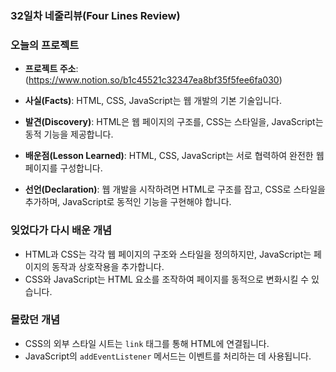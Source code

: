 ### **32일차 네줄리뷰(Four Lines Review)** ###

### **오늘의 프로젝트** ###
- **프로젝트 주소**: (https://www.notion.so/b1c45521c32347ea8bf35f5fee6fa030)

  
- **사실(Facts)**: HTML, CSS, JavaScript는 웹 개발의 기본 기술입니다.
- **발견(Discovery)**: HTML은 웹 페이지의 구조를, CSS는 스타일을, JavaScript는 동적 기능을 제공합니다.
- **배운점(Lesson Learned)**: HTML, CSS, JavaScript는 서로 협력하여 완전한 웹 페이지를 구성합니다.
- **선언(Declaration)**: 웹 개발을 시작하려면 HTML로 구조를 잡고, CSS로 스타일을 추가하며, JavaScript로 동적인 기능을 구현해야 합니다.

### **잊었다가 다시 배운 개념** ###
- HTML과 CSS는 각각 웹 페이지의 구조와 스타일을 정의하지만, JavaScript는 페이지의 동작과 상호작용을 추가합니다.
- CSS와 JavaScript는 HTML 요소를 조작하여 페이지를 동적으로 변화시킬 수 있습니다.

### **몰랐던 개념** ###
- CSS의 외부 스타일 시트는 `link` 태그를 통해 HTML에 연결됩니다.
- JavaScript의 `addEventListener` 메서드는 이벤트를 처리하는 데 사용됩니다.


